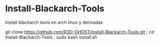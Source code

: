 # Install-Blackarch-Tools
Install blackarch tools en arch linux y derivadas

git clone https://github.com/R3D-GHOST/Install-Blackarch-Tools.git ; cd Install-Blackarch-Tools ; sudo bash install.sh
